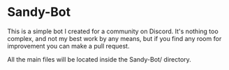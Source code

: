 # Sandy-Bot
 This is a simple bot I created for a community on Discord. It's nothing too complex, and not my best work by any means, but if you find any room for improvement you can make a pull request.

All the main files will be located inside the Sandy-Bot/ directory.
